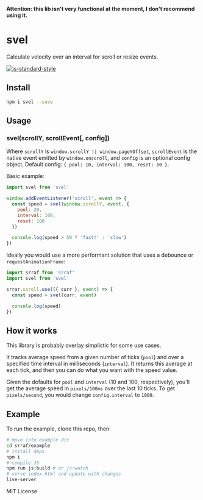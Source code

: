 **Attention: this lib isn't very functional at the moment, I don't recommend using it.**

# svel
Calculate velocity over an interval for scroll or resize events.

[![js-standard-style](https://cdn.rawgit.com/feross/standard/master/badge.svg)](http://standardjs.com)

## Install
```bash
npm i svel --save
```

## Usage 
### svel(scrollY, scrollEvent[, config])
Where `scrollY` is `window.scrollY || window.pageYOffset`, `scrollEvent` is the native event emitted by `window.onscroll`, and `config` is an optional config object. Default config: `{ pool: 10, interval: 100, reset: 50 }`.

Basic example:
```javascript
import svel from 'svel'

window.addEventListener('scroll', event => {
  const speed = svel(window.scrollY, event, {
    pool: 20,
    interval: 100,
    reset: 100
  })

  console.log(speed > 50 ? 'fast!' : 'slow')
})
```

Ideally you would use a more performant solution that uses a debounce or `requestAnimationFrame`:
```javascript
import srraf from 'srraf'
import svel from 'svel'

srrar.scroll.use(({ curr }, event) => {
  const speed = svel(curr, event)

  console.log(speed)
})
```

## How it works
This library is probably overlay simplistic for some use cases. 

It tracks average speed from a given number of ticks (`pool`) and over a specified time interval in milliseconds (`interval`). It returns this average at each tick, and then you can do what you want with the speed value.

Given the defaults for `pool` and `interval` (10 and 100, respectively), you'll get the average speed in `pixels/100ms` over the last 10 ticks. To get `pixels/second`, you would change `config.interval` to `1000`.

## Example
To run the example, clone this repo, then:
```bash
# move into example dir
cd srraf/example
# install deps
npm i
# compile JS
npm run js:build # or js:watch
# serve index.html and update with changes
live-server 
```

MIT License
